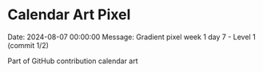 # Calendar Art Pixel

Date: 2024-08-07 00:00:00
Message: Gradient pixel week 1 day 7 - Level 1 (commit 1/2)

Part of GitHub contribution calendar art
